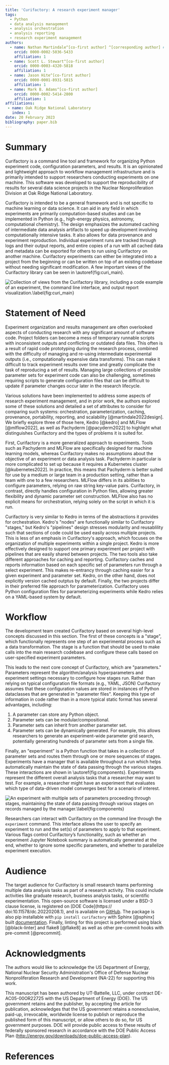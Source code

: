 ```yaml
---
title: 'Curifactory: A research experiment manager'
tags:
  - Python
  - data analysis management
  - analysis orchestration
  - analysis reporting
  - research experiment management
authors:
  - name: Nathan Martindale^[co-first author] ^[corresponding author] # note this makes a footnote saying 'co-first author'
    orcid: 0000-0002-5036-5433
    affiliation: 1
  - name: Scott L. Stewart^[co-first author]
    orcid: 0000-0003-4320-5818
    affiliation: 1
  - name: Jason Hite^[co-first author]
    orcid: 0000-0001-8931-5815
    affiliation: 1
  - name: Mark B. Adams^[co-first author]
    orcid: 0000-0002-5414-2800
    affiliation: 1
affiliations:
 - name: Oak Ridge National Laboratory
   index: 1
date: 20 February 2023
bibliography: paper.bib
---
```


# Summary

Curifactory is a command line tool and framework for organizing Python experiment code, configuration parameters, and results. It is an opinionated and lightweight approach to workflow management infrastructure and is primarily intended to support researchers conducting experiments on one machine. This software was developed to support the reproducibility of results for several data science projects in the Nuclear Nonproliferation Division at Oak Ridge National Laboratory.

Curifactory is intended to be a general framework and is not specific to machine learning or data science. It can aid in any field in which experiments are primarily computation-based studies and can be implemented in Python (e.g., high-energy physics, astronomy, computational chemistry). The design emphasizes the automated caching of intermediate data analysis artifacts to speed up development involving computationally intensive tasks. It also allows for data provenance and experiment reproduction. Individual experiment runs are tracked through logs and their output reports, and entire copies of a run with all cached data and metadata can be exported for others to run using Curifactory on another machine. Curifactory experiments can either be integrated into a project from the beginning or can be written on top of an existing codebase without needing significant modification. A few important views of the Curifactory library can be seen in \autoref{fig:curi_main}.

![Collection of views from the Curifactory library, including a code example of an experiment, the command line interface, and output report visualization.\label{fig:curi_main}](curi_main.png)


# Statement of Need

Experiment organization and results management are often overlooked aspects of conducting research with any significant amount of software code. Project folders can become a mess of temporary runnable scripts with inconsistent outputs and conflicting or outdated data files. This often is a result of rapid code prototyping during the research process, combined with the difficulty of managing and re-using intermediate experimental outputs (i.e., computationally expensive data transforms). This can make it difficult to track experiment results over time and greatly complicate the task of reproducing a set of results. Managing large collections of possible parameter sets for experiment code can also be challenging, sometimes requiring scripts to generate configuration files that can be difficult to update if parameter changes occur later in the research lifecycle.


Various solutions have been implemented to address some aspects of research experiment management, and in prior work, the authors explored some of these solutions and detailed a set of attributes to consider for comparing such systems: orchestration, parameterization, caching, provenance, portability, reporting, and scalability [@martindale2022design]. We briefly explore three of those here, Kedro [@kedro] and MLFlow [@mlflow2022], as well as Pachyderm [@pacyderm2022] to highlight what distinguishes Curifactory and the types of problems it is suited for.


First, Curifactory is a more generalized approach to experiments. Tools such as Pachyderm and MLFlow are specifically designed for machine learning models, whereas Curifactory makes no assumptions about the objective of an experiment or data analysis task. Pachyderm in particular is more complicated to set up
because it requires a Kubernetes cluster [@kubernetes2022]. In practice, this means that Pachyderm is better suited for use by a medium or large team in a production setting, rather than a team with one to a few researchers. MLFlow differs in its abilities to configure parameters, relying on raw string key-value pairs. Curifactory, in contrast, directly handles configuration in Python files, allowing greater flexibility and dynamic parameter set construction. MLFlow also has no explicit means for orchestration, relying solely on the script in which it is run.


Curifactory is very similar to Kedro in terms of the abstractions it provides for orchestration. Kedro's "nodes" are functionally similar to Curifactory "stages," but Kedro's "pipelines" design stresses modularity and reusablility such that sections of code could be used easily across multiple projects. This is less of an emphasis in Curifactory's approach, which focuses on the organization of multiple experiments within a single project. Kedro is more effectively designed to support one primary experiment per project with pipelines that are easily shared between projects. The two tools also take different approaches for caching and reporting. Curifactory caches and reports information based on each specific set of parameters run through a select experiment. This makes re-entrancy through caching easier for a given experiment and parameter set. Kedro, on the other hand, does not explicitly version cached outptus by default. Finally, the two projects differ in their preferred file approach for parameterization. Curifactory uses Python configuration files for parameterizing experiments while Kedro relies on a YAML-based system by default.


# Workflow

The development team created Curifactory based on several high-level concepts discussed in this section. The first of these concepts is a "stage", which functionally represents one step of an experimental process such as a data transformation. The stage is a function that should be used to make calls into the main research codebase and configure these calls based on user-specified experiment parameters.

This leads to the next core concept of Curifactory, which are "parameters." Parameters represent the algorithm/analysis hyperparameters and experiment settings necessary to configure how stages run. Rather than relying on typical configuration file formats (e.g., YAML, JSON) Curifactory assumes that these configuration values are stored in instances of Python dataclasses that are generated in "parameter files". Keeping this type of information in code rather than in a more typical static format has several advantages, including:

1. A parameter can store any Python object.
2. Parameter sets can be modular/compositional.
3. Parameter sets can inherit from another parameter set.
4. Parameter sets can be dynamically generated. For example, this allows researchers to generate an experiment-wide parameter grid search, potentially generating hundreds of parameter sets from a single file.

Finally, an "experiment" is a Python function that takes in a collection of parameter sets and routes them through one or more sequences of stages. Experiments have a manager that is available throughout a run which helps automatically maintain the state of data passing through the various stages. These interactions are shown in \autoref{fig:components}. Experiments represent the different overall analysis tasks that a researcher may want to test. For example, a researcher might have an experiment that evaluates which type of data-driven model converges best for a scenario of interest.


![An experiment with multiple sets of parameters proceeding through stages, maintaining the state of data passing through various stages on records managed by the manager.\label{fig:components}](components_stages_in_context.png)


Researchers can interact with Curifactory on the command line through the ``experiment`` command. This interface allows the user to specify an experiment to run and the set(s) of parameters to apply to that experiment. Various flags control Curifactory’s functionality, such as whether an experiment Jupyter Notebook summary is automatically generated at the end, whether to ignore some specific parameters, and whether to parallelize experiment execution.

# Audience

The target audience for Curifactory is small research teams performing multiple data analysis tasks as part of a research activity. This could include activities like graduate research, business analysis tasks, or scientific experimentation. This open-source software is licensed under a BSD-3 clause license, is registered on [DOE Code](https:// doi:10.11578/dc.20220208.1), and is available on [GitHub](https://github.com/ORNL/curifactory). The package is also pip installable with ``pip install curifactory`` with Sphinx [@sphinx] built [documentation](https://ornl.github.io/curifactory/latest/index.html). Finally, linting for this project is performed using black [@black-linter] and flake8 [@flake8] as well as other pre-commit hooks with pre-commit [@precommit].

# Acknowledgments

The authors would like to acknowledge the US Department of Energy, National Nuclear Security Administration's Office of Defense Nuclear Nonproliferation Research and Development (NA-22) for supporting this work.

This manuscript has been authored by UT-Battelle, LLC, under contract DE-AC05-00OR22725 with the US Department of Energy (DOE). The US government retains and the publisher, by accepting the article for publication, acknowledges that the US government retains a nonexclusive, paid-up, irrevocable, worldwide license to publish or reproduce the published form of this manuscript, or allow others to do so, for US government purposes. DOE will provide public access to these results of federally sponsored research in accordance with the DOE Public Access Plan (http://energy.gov/downloads/doe-public-access-plan).

# References
